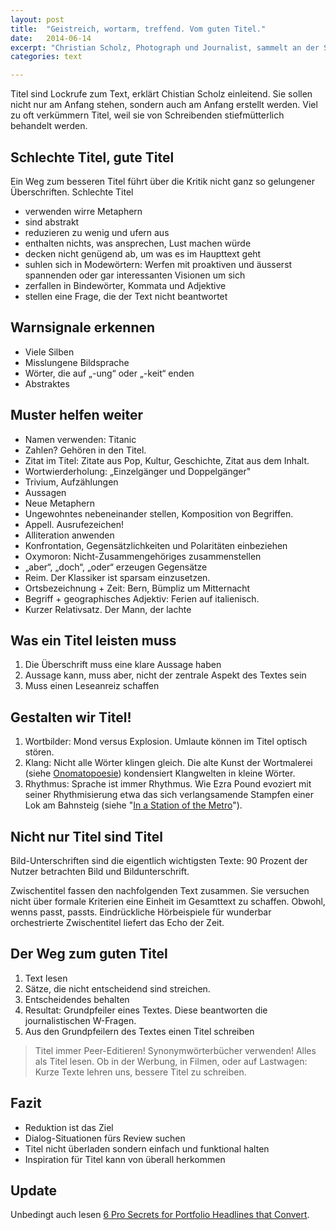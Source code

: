 ```yaml
---
layout: post
title:  "Geistreich, wortarm, treffend. Vom guten Titel."
date:   2014-06-14
excerpt: "Christian Scholz, Photograph und Journalist, sammelt an der Schweizer Journalistenschule (MAZ) zusammen mit drei Seminarteilnehmenden Ingredienzen für Titel, die funktionieren."
categories: text

---
```


Titel sind Lockrufe zum Text, erklärt Chistian Scholz einleitend. Sie sollen nicht nur am Anfang stehen, sondern auch am Anfang erstellt werden. Viel zu oft verkümmern Titel, weil sie von Schreibenden stiefmütterlich behandelt werden.

## Schlechte Titel, gute Titel

Ein Weg zum besseren Titel führt über die Kritik nicht ganz so gelungener Überschriften. Schlechte Titel

*   verwenden wirre Metaphern
*   sind abstrakt
*   reduzieren zu wenig und ufern aus
*   enthalten nichts, was ansprechen, Lust machen würde
*   decken nicht genügend ab, um was es im Haupttext geht
*   suhlen sich in Modewörtern: Werfen mit proaktiven und äusserst spannenden oder gar interessanten Visionen um sich
*   zerfallen in Bindewörter, Kommata und Adjektive
*   stellen eine Frage, die der Text nicht beantwortet

## Warnsignale erkennen

*   Viele Silben
*   Misslungene Bildsprache
*   Wörter, die auf „-ung“ oder „-keit“ enden
*   Abstraktes

## Muster helfen weiter

*   Namen verwenden: Titanic
*   Zahlen? Gehören in den Titel.
*   Zitat im Titel: Zitate aus Pop, Kultur, Geschichte, Zitat aus dem Inhalt.
*   Wortwierderholung: „Einzelgänger und Doppelgänger"
*   Trivium, Aufzählungen
*   Aussagen
*   Neue Metaphern
*   Ungewohntes nebeneinander stellen, Komposition von Begriffen.
*   Appell. Ausrufezeichen!
*   Alliteration anwenden
*   Konfrontation, Gegensätzlichkeiten und Polaritäten einbeziehen
*   Oxymoron: Nicht-Zusammengehöriges zusammenstellen
*   „aber“, „doch“, „oder“ erzeugen Gegensätze
*   Reim. Der Klassiker ist sparsam einzusetzen.
*   Ortsbezeichnung + Zeit: Bern, Bümpliz um Mitternacht
*   Begriff + geographisches Adjektiv: Ferien auf italienisch.
*   Kurzer Relativsatz. Der Mann, der lachte

## Was ein Titel leisten muss

1.  Die Überschrift muss eine klare Aussage haben
2.  Aussage kann, muss aber, nicht der zentrale Aspekt des Textes sein
3.  Muss einen Leseanreiz schaffen

## Gestalten wir Titel!

1.  Wortbilder: Mond versus Explosion. Umlaute können im Titel optisch stören.
2.  Klang: Nicht alle Wörter klingen gleich. Die alte Kunst der Wortmalerei (siehe <a href="http://de.wikipedia.org/wiki/Onomatopoesie" target="_blank">Onomatopoesie</a>) kondensiert Klangwelten in kleine Wörter.
3.  Rhythmus: Sprache ist immer Rhythmus. Wie Ezra Pound evoziert mit seiner Rhythmisierung etwa das sich verlangsamende Stampfen einer Lok am Bahnsteig (siehe "<a href="http://en.wikipedia.org/wiki/In_a_Station_of_the_Metro" target="_blank">In a Station of the Metro</a>").

## Nicht nur Titel sind Titel

Bild-Unterschriften sind die eigentlich wichtigsten Texte: 90 Prozent der Nutzer betrachten Bild und Bildunterschrift.

Zwischentitel fassen den nachfolgenden Text zusammen. Sie versuchen nicht über formale Kriterien eine Einheit im Gesamttext zu schaffen. Obwohl, wenns passt, passts. Eindrückliche Hörbeispiele für wunderbar orchestrierte Zwischentitel liefert das Echo der Zeit.

## Der Weg zum guten Titel

1.  Text lesen
2.  Sätze, die nicht entscheidend sind streichen.
3.  Entscheidendes behalten
4.  Resultat: Grundpfeiler eines Textes. Diese beantworten die journalistischen W-Fragen.
5.  Aus den Grundpfeilern des Textes einen Titel schreiben

> Titel immer Peer-Editieren! Synonymwörterbücher verwenden! Alles als Titel lesen. Ob in der Werbung, in Filmen, oder auf Lastwagen: Kurze Texte lehren uns, bessere Titel zu schreiben.

## Fazit

*   Reduktion ist das Ziel
*   Dialog-Situationen fürs Review suchen
*   Titel nicht überladen sondern einfach und funktional halten
*   Inspiration für Titel kann von überall herkommen

## Update

Unbedingt auch lesen [6 Pro Secrets for Portfolio Headlines that Convert](http://www.webdesignerdepot.com/2015/05/6-pro-secrets-for-portfolio-headlines-that-convert/).